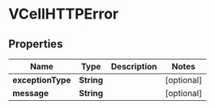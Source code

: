 

# VCellHTTPError


## Properties

| Name | Type | Description | Notes |
|------------ | ------------- | ------------- | -------------|
|**exceptionType** | **String** |  |  [optional] |
|**message** | **String** |  |  [optional] |




